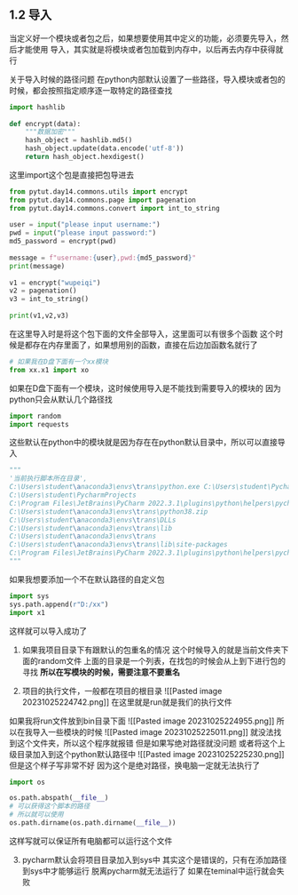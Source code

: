 ## 1.2 导入
当定义好一个模块或者包之后，如果想要使用其中定义的功能，必须要先导入，然后才能使用
导入，其实就是将模块或者包加载到内存中，以后再去内存中获得就行

关于导入时候的路径问题
在python内部默认设置了一些路径，导入模块或者包的时候，都会按照指定顺序逐一取特定的路径查找

```python
import hashlib  
  
def encrypt(data):  
    """数据加密"""  
    hash_object = hashlib.md5()  
    hash_object.update(data.encode('utf-8'))  
    return hash_object.hexdigest()
```
这里import这个包是直接把包导进去
```python
from pytut.day14.commons.utils import encrypt  
from pytut.day14.commons.page import pagenation  
from pytut.day14.commons.convert import int_to_string  
  
user = input("please input username:")  
pwd = input("please input password:")  
md5_password = encrypt(pwd)  
  
message = f"username:{user},pwd:{md5_password}"  
print(message)  
  
v1 = encrypt("wupeiqi")  
v2 = pagenation()  
v3 = int_to_string()  
  
print(v1,v2,v3)
```
在这里导入时是将这个包下面的文件全部导入，这里面可以有很多个函数
这个时候是都存在内存里面了，如果想用别的函数，直接在后边加函数名就行了

```python
# 如果我在D盘下面有一个xx模块
from xx.x1 import xo
```
如果在D盘下面有一个模块，这时候使用导入是不能找到需要导入的模块的
因为python只会从默认几个路径找
```python
import random
import requests
```
这些默认在python中的模块就是因为存在在python默认目录中，所以可以直接导入

```python
"""  
'当前执行脚本所在目录',
C:\Users\student\anaconda3\envs\trans\python.exe C:\Users\student\PycharmProjects\pytut\day14\module_package.py C:\Users\student\PycharmProjects\pytut\day14  
C:\Users\student\PycharmProjects  
C:\Program Files\JetBrains\PyCharm 2022.3.1\plugins\python\helpers\pycharm_display  
C:\Users\student\anaconda3\envs\trans\python38.zip  
C:\Users\student\anaconda3\envs\trans\DLLs  
C:\Users\student\anaconda3\envs\trans\lib  
C:\Users\student\anaconda3\envs\trans  
C:\Users\student\anaconda3\envs\trans\lib\site-packages  
C:\Program Files\JetBrains\PyCharm 2022.3.1\plugins\python\helpers\pycharm_matplotlib_backend  
"""
```

如果我想要添加一个不在默认路径的自定义包
```python
import sys
sys.path.append(r"D:/xx")
import x1
```
这样就可以导入成功了

1. 如果我项目目录下有跟默认的包重名的情况
这个时候导入的就是当前文件夹下面的random文件
上面的目录是一个列表，在找包的时候会从上到下进行包的寻找
**所以在写模块的时候，需要注意不要重名**

2. 项目的执行文件，一般都在项目的根目录
![[Pasted image 20231025224742.png]]
在这里就是run就是我们的执行文件

如果我将run文件放到bin目录下面
![[Pasted image 20231025224955.png]]
所以在我导入一些模块的时候
![[Pasted image 20231025225011.png]]
就没法找到这个文件夹，所以这个程序就报错
但是如果写绝对路径就没问题
或者将这个上级目录加入到这个python默认路径中
![[Pasted image 20231025225230.png]]
但是这个样子写非常不好
因为这个是绝对路径，换电脑一定就无法执行了
```python
import os

os.path.abspath(__file__)
# 可以获得这个脚本的路径
# 所以就可以使用
os.path.dirname(os.path.dirname(__file__))
```
这样写就可以保证所有电脑都可以运行这个文件

3. pycharm默认会将项目目录加入到sys中
其实这个是错误的，只有在添加路径到sys中才能够运行
脱离pycharm就无法运行了
如果在teminal中运行就会失败